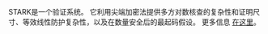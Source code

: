 STARK是一个验证系统。 它利用尖端加密法提供多方对数核查的复杂性和证明尺寸、等效线性防护复杂性，以及在数量安全后的最起码假设。 更多信息 [在这里](https://starkware.co/stark/)。